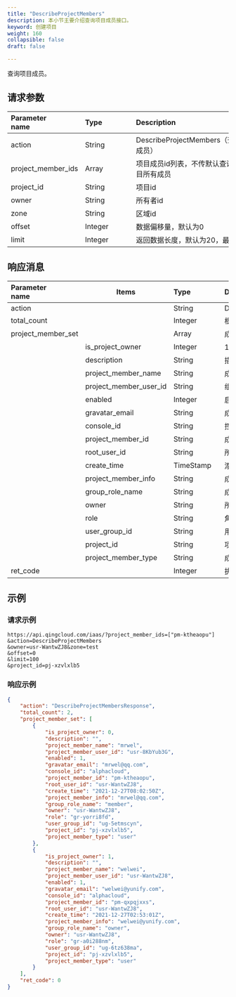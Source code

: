 ```yaml
---
title: "DescribeProjectMembers"
description: 本小节主要介绍查询项目成员接口。 
keyword: 创建项目
weight: 160
collapsible: false
draft: false

---
```




查询项目成员。

## 请求参数

| <span style="display:inline-block;width:100px">Parameter name</span> | <span style="display:inline-block;width:100">Type</span> | <span style="display:inline-block;width:280px">Description</span> | <span style="display:inline-block;width:100px">Required</span> |
| :----------------------------------------------------------- | :------------------------------------------------------- | :----------------------------------------------------------- | :----------------------------------------------------------- |
| action                                                       | String                                                   | DescribeProjectMembers（查询项目成员）                       | true                                                         |
| project_member_ids                                           | Array                                                    | 项目成员id列表，不传默认查询当前项目所有成员                 | false                                                        |
| project_id                                                   | String                                                   | 项目id                                                       | true                                                         |
| owner                                                        | String                                                   | 所有者id                                                     | false                                                        |
| zone                                                         | String                                                   | 区域id                                                       | false                                                        |
| offset                                                       | Integer                                                  | 数据偏移量，默认为0                                          | false                                                        |
| limit                                                        | Integer                                                  | 返回数据长度，默认为20，最大100                              | false                                                        |

## 响应消息

| <span style="display:inline-block;width:100px">Parameter name</span> | Items                  | <span style="display:inline-block;width:100px">Type</span> | <span style="display:inline-block;width:380px">Description</span> |
| :----------------------------------------------------------- | ---------------------- | :--------------------------------------------------------- | :----------------------------------------------------------- |
| action                                                       |                        | String                                                     | DescribeProjectMembersResponse                               |
| total_count                                                  |                        | Integer                                                    | 根据过滤条件得到的规则总数                                   |
| project_member_set                                           |                        | Array                                                      | 成员id                                                       |
|                                                              | is_project_owner       | Integer                                                    | 1表示项目管理员，0表示普通成员                               |
|                                                              | description            | String                                                     | 描述                                                         |
|                                                              | project_member_name    | String                                                     | 成员名称                                                     |
|                                                              | project_member_user_id | String                                                     | 组员id                                                       |
|                                                              | enabled                | Integer                                                    | 启用状态                                                     |
|                                                              | gravatar_email         | String                                                     | 成员邮箱                                                     |
|                                                              | console_id             | String                                                     | 控制台id                                                     |
|                                                              | project_member_id      | String                                                     | 成员id                                                       |
|                                                              | root_user_id           | String                                                     | 所有者root用户id                                             |
|                                                              | create_time            | TimeStamp                                                  | 添加时间                                                     |
|                                                              | project_member_info    | String                                                     | 成员信息                                                     |
|                                                              | group_role_name        | String                                                     | 成员名称                                                     |
|                                                              | owner                  | String                                                     | 所有者id                                                     |
|                                                              | role                   | String                                                     | 角色组id                                                     |
|                                                              | user_group_id          | String                                                     | 用户组id                                                     |
|                                                              | project_id             | String                                                     | 项目id                                                       |
|                                                              | project_member_type    | String                                                     | 成员类型                                                     |
| ret_code                                                     |                        | Integer                                                    | 执行成功与否，0表示成功，其他值则为错误代码                  |

## 示例 

### 请求示例

```url
https://api.qingcloud.com/iaas/?project_member_ids=["pm-ktheaopu"]
&action=DescribeProjectMembers
&owner=usr-WantwZJ8&zone=test
&offset=0
&limit=100
&project_id=pj-xzvlxlb5
```

### 响应示例

```json
{
    "action": "DescribeProjectMembersResponse",
    "total_count": 2,
    "project_member_set": [
        {
            "is_project_owner": 0,
            "description": "",
            "project_member_name": "mrwel",
            "project_member_user_id": "usr-8KbYub3G",
            "enabled": 1,
            "gravatar_email": "mrwel@qq.com",
            "console_id": "alphacloud",
            "project_member_id": "pm-ktheaopu",
            "root_user_id": "usr-WantwZJ8",
            "create_time": "2021-12-27T08:02:50Z",
            "project_member_info": "mrwel@qq.com",
            "group_role_name": "member",
            "owner": "usr-WantwZJ8",
            "role": "gr-yorri8fd",
            "user_group_id": "ug-5etmscyn",
            "project_id": "pj-xzvlxlb5",
            "project_member_type": "user"
        },
        {
            "is_project_owner": 1,
            "description": "",
            "project_member_name": "welwei",
            "project_member_user_id": "usr-WantwZJ8",
            "enabled": 1,
            "gravatar_email": "welwei@yunify.com",
            "console_id": "alphacloud",
            "project_member_id": "pm-qxpqjxxs",
            "root_user_id": "usr-WantwZJ8",
            "create_time": "2021-12-27T02:53:01Z",
            "project_member_info": "welwei@yunify.com",
            "group_role_name": "owner",
            "owner": "usr-WantwZJ8",
            "role": "gr-a0i288nm",
            "user_group_id": "ug-6tz638ma",
            "project_id": "pj-xzvlxlb5",
            "project_member_type": "user"
        }
    ],
    "ret_code": 0
}
```